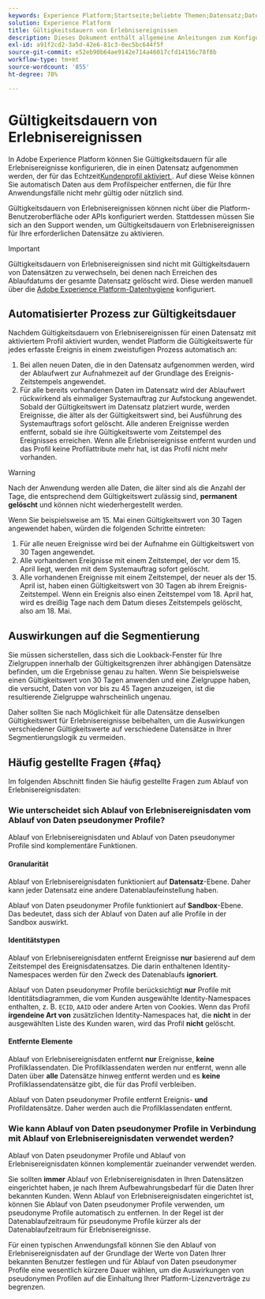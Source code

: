 ```yaml
---
keywords: Experience Platform;Startseite;beliebte Themen;Datensatz;Datensätze;Time to Live;ttl;Time-to-Live;
solution: Experience Platform
title: Gültigkeitsdauern von Erlebnisereignissen
description: Dieses Dokument enthält allgemeine Anleitungen zum Konfigurieren der Gültigkeitsdauern für einzelne Erlebnisereignisse in einem Adobe Experience Platform-Datensatz.
exl-id: a91f2cd2-3a5d-42e6-81c3-0ec5bc644f5f
source-git-commit: e52eb90b64ae9142e714a46017cfd14156c78f8b
workflow-type: tm+mt
source-wordcount: '855'
ht-degree: 78%

---
```


# Gültigkeitsdauern von Erlebnisereignissen

In Adobe Experience Platform können Sie Gültigkeitsdauern für alle Erlebnisereignisse konfigurieren, die in einen Datensatz aufgenommen werden, der für das Echtzeit[Kundenprofil aktiviert ](./home.md). Auf diese Weise können Sie automatisch Daten aus dem Profilspeicher entfernen, die für Ihre Anwendungsfälle nicht mehr gültig oder nützlich sind.

Gültigkeitsdauern von Erlebnisereignissen können nicht über die Platform-Benutzeroberfläche oder APIs konfiguriert werden. Stattdessen müssen Sie sich an den Support wenden, um Gültigkeitsdauern von Erlebnisereignissen für Ihre erforderlichen Datensätze zu aktivieren.

>[!IMPORTANT]
>
>Gültigkeitsdauern von Erlebnisereignissen sind nicht mit Gültigkeitsdauern von Datensätzen zu verwechseln, bei denen nach Erreichen des Ablaufdatums der gesamte Datensatz gelöscht wird. Diese werden manuell über die [Adobe Experience Platform-Datenhygiene](../hygiene/home.md) konfiguriert.

## Automatisierter Prozess zur Gültigkeitsdauer

Nachdem Gültigkeitsdauern von Erlebnisereignissen für einen Datensatz mit aktiviertem Profil aktiviert wurden, wendet Platform die Gültigkeitswerte für jedes erfasste Ereignis in einem zweistufigen Prozess automatisch an:

1. Bei allen neuen Daten, die in den Datensatz aufgenommen werden, wird der Ablaufwert zur Aufnahmezeit auf der Grundlage des Ereignis-Zeitstempels angewendet.
1. Für alle bereits vorhandenen Daten im Datensatz wird der Ablaufwert rückwirkend als einmaliger Systemauftrag zur Aufstockung angewendet. Sobald der Gültigkeitswert im Datensatz platziert wurde, werden Ereignisse, die älter als der Gültigkeitswert sind, bei Ausführung des Systemauftrags sofort gelöscht. Alle anderen Ereignisse werden entfernt, sobald sie ihre Gültigkeitswerte vom Zeitstempel des Ereignisses erreichen. Wenn alle Erlebnisereignisse entfernt wurden und das Profil keine Profilattribute mehr hat, ist das Profil nicht mehr vorhanden.

>[!WARNING]
>
>Nach der Anwendung werden alle Daten, die älter sind als die Anzahl der Tage, die entsprechend dem Gültigkeitswert zulässig sind, **permanent gelöscht** und können nicht wiederhergestellt werden.

Wenn Sie beispielsweise am 15. Mai einen Gültigkeitswert von 30 Tagen angewendet haben, würden die folgenden Schritte eintreten:

1. Für alle neuen Ereignisse wird bei der Aufnahme ein Gültigkeitswert von 30 Tagen angewendet.
1. Alle vorhandenen Ereignisse mit einem Zeitstempel, der vor dem 15. April liegt, werden mit dem Systemauftrag sofort gelöscht.
1. Alle vorhandenen Ereignisse mit einem Zeitstempel, der neuer als der 15. April ist, haben einen Gültigkeitswert von 30 Tagen ab ihrem Ereignis-Zeitstempel. Wenn ein Ereignis also einen Zeitstempel vom 18. April hat, wird es dreißig Tage nach dem Datum dieses Zeitstempels gelöscht, also am 18. Mai.

## Auswirkungen auf die Segmentierung

Sie müssen sicherstellen, dass sich die Lookback-Fenster für Ihre Zielgruppen innerhalb der Gültigkeitsgrenzen ihrer abhängigen Datensätze befinden, um die Ergebnisse genau zu halten. Wenn Sie beispielsweise einen Gültigkeitswert von 30 Tagen anwenden und eine Zielgruppe haben, die versucht, Daten von vor bis zu 45 Tagen anzuzeigen, ist die resultierende Zielgruppe wahrscheinlich ungenau.

Daher sollten Sie nach Möglichkeit für alle Datensätze denselben Gültigkeitswert für Erlebnisereignisse beibehalten, um die Auswirkungen verschiedener Gültigkeitswerte auf verschiedene Datensätze in Ihrer Segmentierungslogik zu vermeiden.

## Häufig gestellte Fragen {#faq}

Im folgenden Abschnitt finden Sie häufig gestellte Fragen zum Ablauf von Erlebnisereignisdaten:

### Wie unterscheidet sich Ablauf von Erlebnisereignisdaten vom Ablauf von Daten pseudonymer Profile?

Ablauf von Erlebnisereignisdaten und Ablauf von Daten pseudonymer Profile sind komplementäre Funktionen.

#### Granularität

Ablauf von Erlebnisereignisdaten funktioniert auf **Datensatz**-Ebene. Daher kann jeder Datensatz eine andere Datenablaufeinstellung haben.

Ablauf von Daten pseudonymer Profile funktioniert auf **Sandbox**-Ebene. Das bedeutet, dass sich der Ablauf von Daten auf alle Profile in der Sandbox auswirkt.

#### Identitätstypen

Ablauf von Erlebnisereignisdaten entfernt Ereignisse **nur** basierend auf dem Zeitstempel des Ereignisdatensatzes. Die darin enthaltenen Identity-Namespaces werden für den Zweck des Datenablaufs **ignoriert**.

Ablauf von Daten pseudonymer Profile berücksichtigt **nur** Profile mit Identitätsdiagrammen, die vom Kunden ausgewählte Identity-Namespaces enthalten, z. B. `ECID`, `AAID` oder andere Arten von Cookies. Wenn das Profil **irgendeine Art von** zusätzlichen Identity-Namespaces hat, die **nicht** in der ausgewählten Liste des Kunden waren, wird das Profil **nicht** gelöscht.

#### Entfernte Elemente

Ablauf von Erlebnisereignisdaten entfernt **nur** Ereignisse, **keine** Profilklassendaten. Die Profilklassendaten werden nur entfernt, wenn alle Daten über **alle** Datensätze hinweg entfernt werden und es **keine** Profilklassendatensätze gibt, die für das Profil verbleiben.

Ablauf von Daten pseudonymer Profile entfernt Ereignis- **und** Profildatensätze. Daher werden auch die Profilklassendaten entfernt.

### Wie kann Ablauf von Daten pseudonymer Profile in Verbindung mit Ablauf von Erlebnisereignisdaten verwendet werden?

Ablauf von Daten pseudonymer Profile und Ablauf von Erlebnisereignisdaten können komplementär zueinander verwendet werden.

Sie sollten **immer** Ablauf von Erlebnisereignisdaten in Ihren Datensätzen eingerichtet haben, je nach Ihrem Aufbewahrungsbedarf für die Daten Ihrer bekannten Kunden. Wenn Ablauf von Erlebnisereignisdaten eingerichtet ist, können Sie Ablauf von Daten pseudonymer Profile verwenden, um pseudonyme Profile automatisch zu entfernen. In der Regel ist der Datenablaufzeitraum für pseudonyme Profile kürzer als der Datenablaufzeitraum für Erlebnisereignisse.

Für einen typischen Anwendungsfall können Sie den Ablauf von Erlebnisereignisdaten auf der Grundlage der Werte von Daten Ihrer bekannten Benutzer festlegen und für Ablauf von Daten pseudonymer Profile eine wesentlich kürzere Dauer wählen, um die Auswirkungen von pseudonymen Profilen auf die Einhaltung Ihrer Platform-Lizenzverträge zu begrenzen.
